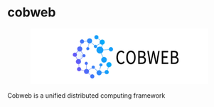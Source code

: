 # cobweb
<p align="center">
<img
  src="https://github.com/kanyg/cobweb/blob/main/doc/images/cobweb_logo.png"
  alt="Alt text"
  title="cobweb logo"
  style="display: inline-block; margin: 0 auto; width: 400px;">
</p>

Cobweb is a unified distributed computing framework
